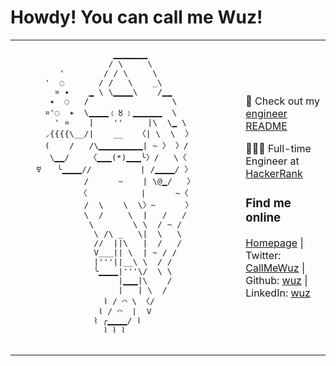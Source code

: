 # Howdy! You can call me Wuz!

<table>
    <tr>
      <td>
        <pre>
                    ▁▁▁▁▁▁▁
                   / \     \
         '        / / \     \
      '  ◌       / /   \    _\
        ¤ ✦    ▁ \ \▁▁▁▁\    /▁▁             
       ✦  ◌   /                 \
      ¤'◌  ✦  \▁▁▁▁﹝〥﹞▁▁▁▁▁▁  \           
        ' ¤    |    ''     |\  \▁ \
      ◞{{{{\__/|    __   〈| \  \  〉
      (    /   /\▁▁▁▁▁▁▁▁▁| ~ 〉 〉/
       \▁▁/    〈▁▁▁(*)▁▁▁╰〉/   \〈
    ㅸ   ╰▁▁▁▁//          | /▁▁▁▁/ 〉
              /      ~    | \@▁/   〉
             〈           |      ~〈
              /  \    \  \〉~      〉
              \  /     \  |   /   /
               \        \ \  / ~ /
                \ /\ _   \|  \   \
                //  ||\   |  /   /
                V___|| \  | ~ / /
                |'''||__\ \  / /
                ╰▁▁▁▁|'''\/  \ \
                     |▁▁▁|\    /
                     |   | \  /
                  ⌇ / ⌒ \ 〈/
                 ⌇ / ⌒  |  V
                ⌇ ╭▁▁▁▁/ ⌇
                  ⌇ ⌇ ⌇
        </pre>
        </td>
        <td>
          
🌻 Check out my [engineer README](ENG_README.md)

👨🏻‍💻 Full-time Engineer at [HackerRank](https://github.com/interviewstreet)

### Find me online
[Homepage](https://wuz.sh) | Twitter: [CallMeWuz](https://twitter.com/CallMeWuz) | Github: [wuz](https://github.com/wuz) | LinkedIn: [wuz](https://linkedin.com/in/wuz)

</td>
</tr>
</table>

 
